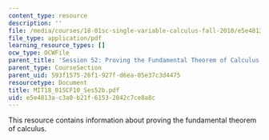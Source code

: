 ```yaml
---
content_type: resource
description: ''
file: /media/courses/18-01sc-single-variable-calculus-fall-2010/e5e4813ac3a0b21f61532842c7ce8a8c_MIT18_01SCF10_Ses52b.pdf
file_type: application/pdf
learning_resource_types: []
ocw_type: OCWFile
parent_title: 'Session 52: Proving the Fundamental Theorem of Calculus'
parent_type: CourseSection
parent_uid: 593f1575-26f1-927f-d6ea-05e37c3d4475
resourcetype: Document
title: MIT18_01SCF10_Ses52b.pdf
uid: e5e4813a-c3a0-b21f-6153-2842c7ce8a8c
---
```

This resource contains information about proving the fundamental theorem of calculus.